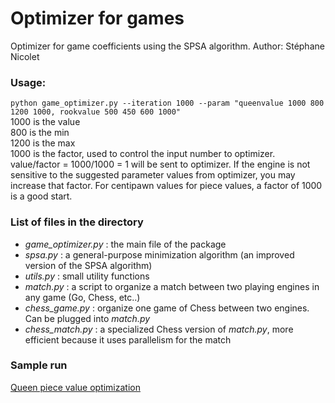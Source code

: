 # Optimizer for games

Optimizer for game coefficients using the SPSA algorithm.
Author: Stéphane Nicolet

### Usage:  
`python game_optimizer.py --iteration 1000 --param "queenvalue 1000 800 1200 1000, rookvalue 500 450 600 1000"`  
1000 is the value  
800 is the min  
1200 is the max  
1000 is the factor, used to control the input number to optimizer. value/factor = 1000/1000 = 1 will be sent to optimizer. If the engine  is not sensitive to the suggested parameter values from optimizer, you may increase that factor. For centipawn values for piece values, a factor of 1000 is a good start.

### List of files in the directory ###

- *game_optimizer.py* : the main file of the package
- *spsa.py* : a general-purpose minimization algorithm (an improved version of the SPSA algorithm)
- *utils.py* : small utility functions
- *match.py* : a script to organize a match between two playing engines in any game (Go, Chess, etc..)
- *chess_game.py* : organize one game of Chess between two engines. Can be plugged into *match.py*
- *chess_match.py* : a specialized Chess version of *match.py*, more efficient because it uses parallelism for the match

### Sample run
[Queen piece value optimization](https://github.com/fsmosca/spsa/wiki/Sample-run)
